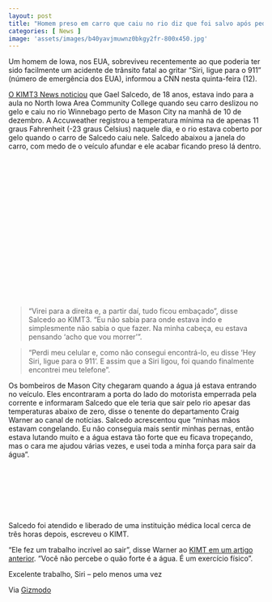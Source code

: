 ```yaml
---
layout: post
title: "Homem preso em carro que caiu no rio diz que foi salvo após pedir para a Siri ligar para a emergência"
categories: [ News ]
image: 'assets/images/b40yavjmuwnz0bkgy2fr-800x450.jpg'
---
```


Um homem de Iowa, nos EUA, sobreviveu recentemente ao que poderia ter sido facilmente um acidente de trânsito fatal ao gritar “Siri, ligue para o 911” (número de emergência dos EUA), informou a CNN nesta quinta-feira (12).

[O KIMT3 News noticiou](https://www.kimt.com/content/news/Man-rescued-from-Winnebago-River-speaks-to-KIMT-News-3-about-his-ordeal-566060801.html) que Gael Salcedo, de 18 anos, estava indo para a aula no North Iowa Area Community College quando seu carro deslizou no gelo e caiu no rio Winnebago perto de Mason City na manhã de 10 de dezembro. A Accuweather registrou a temperatura mínima na  de apenas 11 graus Fahrenheit (-23 graus Celsius) naquele dia, e o rio estava coberto por gelo quando o carro de Salcedo caiu nele. Salcedo abaixou a janela do carro, com medo de o veículo afundar e ele acabar ficando preso lá dentro.

<!-- QUADRADO -->
<script async src="//pagead2.googlesyndication.com/pagead/js/adsbygoogle.js"></script>
<ins class="adsbygoogle"
style="display:inline-block;width:336px;height:280px"
data-ad-client="ca-pub-2838251107855362"
data-ad-slot="5351066970"></ins>
<script>
(adsbygoogle = window.adsbygoogle || []).push({});
</script>

> “Virei para a direita e, a partir daí, tudo ficou embaçado”, disse Salcedo ao KIMT3. “Eu não sabia para onde estava indo e simplesmente não sabia o que fazer. Na minha cabeça, eu estava pensando ‘acho que vou morrer’”.

> “Perdi meu celular e, como não consegui encontrá-lo, eu disse ‘Hey Siri, ligue para o 911’. E assim que a Siri ligou, foi quando finalmente encontrei meu telefone”.

Os bombeiros de Mason City chegaram quando a água já estava entrando no veículo. Eles encontraram a porta do lado do motorista emperrada pela corrente e informaram Salcedo que ele teria que sair pelo rio apesar das temperaturas abaixo de zero, disse o tenente do departamento Craig Warner ao canal de notícias. Salcedo acrescentou que “minhas mãos estavam congelando. Eu não conseguia mais sentir minhas pernas, então estava lutando muito e a água estava tão forte que eu ficava tropeçando, mas o cara me ajudou várias vezes, e usei toda a minha força para sair da água”.

<!-- MINI ANÚNCIO -->
<script async src="//pagead2.googlesyndication.com/pagead/js/adsbygoogle.js"></script>
<!-- Games Root -->
<ins class="adsbygoogle"
style="display:inline-block;width:730px;height:95px"
data-ad-client="ca-pub-2838251107855362"
data-ad-slot="5351066970"></ins>
<script>
(adsbygoogle = window.adsbygoogle || []).push({});
</script>

Salcedo foi atendido e liberado de uma instituição médica local cerca de três horas depois, escreveu o KIMT.

“Ele fez um trabalho incrível ao sair”, disse Warner ao [KIMT em um artigo anterior](https://www.kimt.com/content/news/Authorities-respond-to-report-of-rescue-vehicle-in-Winnebago-River-near-Mason-City-566022401.html). “Você não percebe o quão forte é a água. É um exercício físico”.

Excelente trabalho, Siri – pelo menos uma vez

<!-- RETANGULO LARGO 2 -->
<script async src="//pagead2.googlesyndication.com/pagead/js/adsbygoogle.js"></script>
<ins class="adsbygoogle"
style="display:block; text-align:center;"
data-ad-layout="in-article"
data-ad-format="fluid"
data-ad-client="ca-pub-2838251107855362"
data-ad-slot="8549252987"></ins>
<script>
(adsbygoogle = window.adsbygoogle || []).push({});
</script>

Via [Gizmodo](https://gizmodo.uol.com.br/homem-preso-carro-rio-salvo-siri/)
